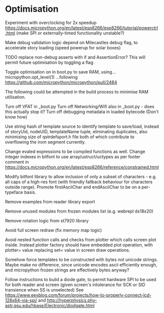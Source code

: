 # Optimisation

Experiment with overclocking for 2x speedup https://docs.micropython.org/en/latest/esp8266/esp8266/tutorial/powerctrl.html (make SPI or externally-timed functionality unstable?) 

Make debug validation logic depend on Milecastles debug flag, to accelerate story loading (speed powerup for solar boxes)

TODO replace non-debug asserts with if and AssertionError? This will permit future optimisation by toggling a flag

Toggle optimisation on in boot.py to save RAM, using...
micropython.opt_level(1) 
...following https://github.com/micropython/micropython/pull/2484

The following could be attempted in the build process to minimise RAM utilisation.

Turn off VFAT in _boot.py
Turn off Networking/Wifi also in _boot.py - does this actually stop it?
Turn off debugging metadata in loaded bytecode (Don't know how)

Use string hash of template source to identify template to save/load, instead of storyUid, nodeUID, templateName tuple, eliminating duplicates, also minimising size of qstrdefsport.h file both of which contribute to overflowing the irom segment currently.

Change evaled expressions to be compiled functions as well.
Change integer indexes in bitfont to use array/ustruct/uctypes as per footer comment in https://docs.micropython.org/en/latest/esp8266/reference/constrained.html

Modify bitfont library to allow inclusion of only a subset of characters - e.g. all caps of a high-res font (with friendly fallback behaviour for characters outside range). Promote firstAsciiChar and endAsciiChar to be on a per-typeface basis.

Remove examples from reader library export

Remove unused modules from frozen modules list (e.g. webrepl ds18x20)

Remove rotation logic from st7920 library

Avoid full screen redraw (fix memory map logic)

Avoid nested function calls and checks from plotter which calls screen plot inside. Instead plotter factory should have embedded plot operation, with plotter= value replacing set= value in screen draw operations.

Somehow force templates to be constructed with bytes not unicode strings. Maybe make no difference, since unicode encodes ascii efficiently enough, and micropython frozen strings are effectively bytes anyway?

Follow instructions to build a diode gate, to permit hardware SPI to be used for both reader and screen (given screen's intolerance for SCK or SID transience when SS is unselected) 
See https://www.eevblog.com/forum/projects/how-to-properly-connect-lcd-128x64-via-spi/ and http://hyperphysics.phy-astr.gsu.edu/hbase/Electronic/diodgate.html
